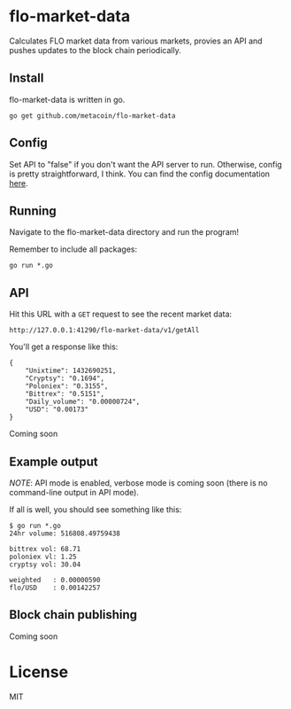 # flo-market-data

Calculates FLO market data from various markets, provies an API and pushes
updates to the block chain periodically.

## Install

flo-market-data is written in go.

```
go get github.com/metacoin/flo-market-data
```

## Config

Set API to "false" if you don't want the API server to run. Otherwise, config is pretty straightforward, I think. You can find the config documentation [here][1].

## Running

Navigate to the flo-market-data directory and run the program!

Remember to include all packages:

```
go run *.go
```

## API

Hit this URL with a `GET` request to see the recent market data:

```
http://127.0.0.1:41290/flo-market-data/v1/getAll
```

You'll get a response like this:

```
{
    "Unixtime": 1432690251,
    "Cryptsy": "0.1694",
    "Poloniex": "0.3155",
    "Bittrex": "0.5151",
    "Daily_volume": "0.00000724",
    "USD": "0.00173"
}
```

Coming soon

## Example output

*NOTE*: API mode is enabled, verbose mode is coming soon (there is no command-line output in API mode).

If all is well, you should see something like this:

```
$ go run *.go
24hr volume: 516808.49759438

bittrex vol: 68.71 
poloniex vl: 1.25 
cryptsy vol: 30.04 

weighted   : 0.00000590
flo/USD    : 0.00142257
```

## Block chain publishing

Coming soon

# License

MIT

[1]:./docs/CONFIG.md
